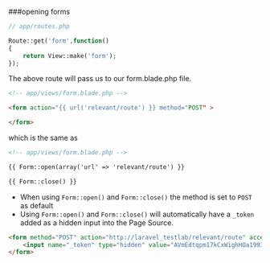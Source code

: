 ###opening forms

```php
// app/routes.php

Route::get('form',function()
{
	return View::make('form');
});
```

The above route will pass us to our form.blade.php file.

```html
<!-- app/views/form.blade.php -->

<form action="{{ url('relevant/route') }} method="POST" >

</form>
```

which is the same as 



```html
<!-- app/views/form.blade.php -->

{{ Form::open(array('url' => 'relevant/route') }}

{{ Form::close() }}
```

* When using `Form::open()` and `Form::close()` the method is set to `POST` as default
* Using `Form::open()` and `Form::close()` will automatically have a `_token` added as a hidden input into the Page Source.


```html
<form method="POST" action="http://laravel_testlab/relevant/route" accept-charset="UTF-8">
	<input name="_token" type="hidden" value="AVmEdtqpm17kCxWighHOa1993moVaX5Gott8hZrP">
</form>
```
